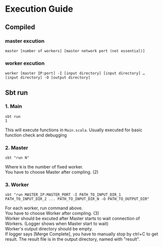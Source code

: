# Execution Guide
## Compiled
### master excution
```
master [number of workers] [master network port (not essential)]
```

### worker excution
```
worker [master IP:port] -I [input directory] [input directory] … [input directory] -O [output directory]
```
## Sbt run
### 1. Main
```
sbt run
1
```
This will execute functions in `Main.scala`. Usually executed for basic function check and debugging
### 2. Master
```
sbt "run N"
```
Where `N` is the number of fixed worker.   
You have to choose Master after compling. (2)   
### 3. Worker
```
sbt "run MASTER_IP:MASTER_PORT -I PATH_TO_INPUT_DIR_1 PATH_TO_INPUT_DIR_2 ... PATH_TO_INPUT_DIR_N -O PATH_TO_OUTPUT_DIR"
```
For each worker, run command above.   
You have to choose Worker after compling. (3)   
Worker should be excuted after Master starts to wait connection of Workers. (Logger shows when Master start to wait)   
Worker's output directory should be empty.   
If logger says [Merge Complete], you have to manually stop by ctrl+C to get result. The result file is in the output directory, named with "result".   
